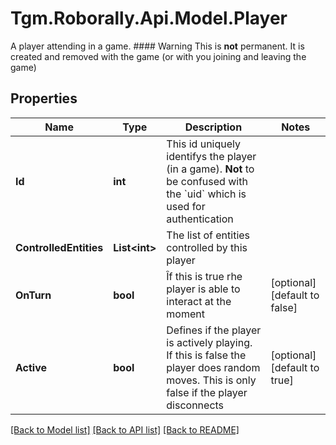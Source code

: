 # Tgm.Roborally.Api.Model.Player
A player attending in a game. #### Warning This is **not** permanent. It is created and removed with the game (or with you joining and leaving the game)
## Properties

Name | Type | Description | Notes
------------ | ------------- | ------------- | -------------
**Id** | **int** | This id uniquely identifys the player (in a game).   **Not** to be confused with the &#x60;uid&#x60; which is used for authentication | 
**ControlledEntities** | **List&lt;int&gt;** | The list of entities controlled by this player | 
**OnTurn** | **bool** | Îf this is true rhe player is able to interact at the moment | [optional] [default to false]
**Active** | **bool** | Defines if the player is actively playing. If this is false the player does random moves. This is only false if the player disconnects | [optional] [default to true]

[[Back to Model list]](../README.md#documentation-for-models) [[Back to API list]](../README.md#documentation-for-api-endpoints) [[Back to README]](../README.md)

